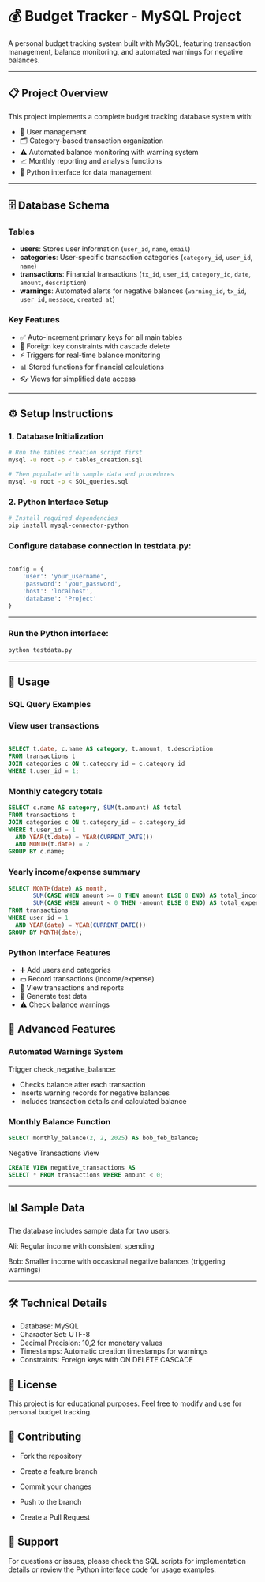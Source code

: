 # 💰 Budget Tracker - MySQL Project

A personal budget tracking system built with MySQL, featuring transaction management, balance monitoring, and automated warnings for negative balances.

---

## 📋 Project Overview
This project implements a complete budget tracking database system with:

- 👤 User management  
- 🗂️ Category-based transaction organization  
- ⚠️ Automated balance monitoring with warning system  
- 📈 Monthly reporting and analysis functions  
- 🐍 Python interface for data management  

---

## 🗄️ Database Schema

### Tables
- **users**: Stores user information (`user_id`, `name`, `email`)  
- **categories**: User-specific transaction categories (`category_id`, `user_id`, `name`)  
- **transactions**: Financial transactions (`tx_id`, `user_id`, `category_id`, `date`, `amount`, `description`)  
- **warnings**: Automated alerts for negative balances (`warning_id`, `tx_id`, `user_id`, `message`, `created_at`)  

### Key Features
- ✅ Auto-increment primary keys for all main tables  
- 🔗 Foreign key constraints with cascade delete  
- ⚡ Triggers for real-time balance monitoring  
- 📊 Stored functions for financial calculations  
- 👓 Views for simplified data access  

---

## ⚙️ Setup Instructions

### 1. Database Initialization
```bash
# Run the tables creation script first
mysql -u root -p < tables_creation.sql

# Then populate with sample data and procedures
mysql -u root -p < SQL_queries.sql
```
### 2. Python Interface Setup
```bash
# Install required dependencies
pip install mysql-connector-python
```
### Configure database connection in testdata.py:
```python

config = {
    'user': 'your_username',
    'password': 'your_password',
    'host': 'localhost',
    'database': 'Project'
}
```
---
### Run the Python interface:

```bash
python testdata.py
```
---

## 🚀 Usage
### SQL Query Examples
### View user transactions

```sql

SELECT t.date, c.name AS category, t.amount, t.description
FROM transactions t
JOIN categories c ON t.category_id = c.category_id
WHERE t.user_id = 1;
```
### Monthly category totals
```sql
SELECT c.name AS category, SUM(t.amount) AS total
FROM transactions t
JOIN categories c ON t.category_id = c.category_id
WHERE t.user_id = 1 
  AND YEAR(t.date) = YEAR(CURRENT_DATE())
  AND MONTH(t.date) = 2
GROUP BY c.name;
```
### Yearly income/expense summary

```sql
SELECT MONTH(date) AS month,
       SUM(CASE WHEN amount >= 0 THEN amount ELSE 0 END) AS total_income,
       SUM(CASE WHEN amount < 0 THEN -amount ELSE 0 END) AS total_expense
FROM transactions
WHERE user_id = 1
  AND YEAR(date) = YEAR(CURRENT_DATE())
GROUP BY MONTH(date);
```
### Python Interface Features
- ➕ Add users and categories
- 💵 Record transactions (income/expense)
- 👀 View transactions and reports
- 🧪 Generate test data
- ⚠️ Check balance warnings

## 🔧 Advanced Features

### Automated Warnings System
Trigger check_negative_balance:

- Checks balance after each transaction
- Inserts warning records for negative balances
- Includes transaction details and calculated balance

### Monthly Balance Function
```sql
SELECT monthly_balance(2, 2, 2025) AS bob_feb_balance;
```
Negative Transactions View
```sql
CREATE VIEW negative_transactions AS
SELECT * FROM transactions WHERE amount < 0;
```
---

## 📊 Sample Data
The database includes sample data for two users:

Ali: Regular income with consistent spending

Bob: Smaller income with occasional negative balances (triggering warnings)

---

## 🛠️ Technical Details
- Database: MySQL
- Character Set: UTF-8
- Decimal Precision: 10,2 for monetary values
- Timestamps: Automatic creation timestamps for warnings
- Constraints: Foreign keys with ON DELETE CASCADE

## 📝 License
This project is for educational purposes. Feel free to modify and use for personal budget tracking.

## 🤝 Contributing
- Fork the repository

- Create a feature branch

- Commit your changes

- Push to the branch

- Create a Pull Request

## 📧 Support
For questions or issues, please check the SQL scripts for implementation details or review the Python interface code for usage examples.

